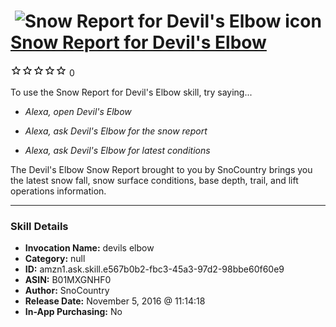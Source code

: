 # &nbsp;<img src="skill_icon" alt="Snow Report for Devil's Elbow icon" width="36"> [Snow Report for Devil's Elbow](http://alexa.amazon.com/#skills/amzn1.ask.skill.e567b0b2-fbc3-45a3-97d2-98bbe60f60e9)
![0 stars](../../images/ic_star_border_black_18dp_1x.png)![0 stars](../../images/ic_star_border_black_18dp_1x.png)![0 stars](../../images/ic_star_border_black_18dp_1x.png)![0 stars](../../images/ic_star_border_black_18dp_1x.png)![0 stars](../../images/ic_star_border_black_18dp_1x.png) 0

To use the Snow Report for Devil's Elbow skill, try saying...

* *Alexa, open Devil's Elbow*

* *Alexa, ask Devil's Elbow for the snow report*

* *Alexa, ask Devil's Elbow for latest conditions*

The Devil's Elbow Snow Report brought to you by SnoCountry brings you the latest snow fall, snow surface conditions,  base depth, trail, and lift operations information.

***

### Skill Details

* **Invocation Name:** devils elbow
* **Category:** null
* **ID:** amzn1.ask.skill.e567b0b2-fbc3-45a3-97d2-98bbe60f60e9
* **ASIN:** B01MXGNHF0
* **Author:** SnoCountry
* **Release Date:** November 5, 2016 @ 11:14:18
* **In-App Purchasing:** No

